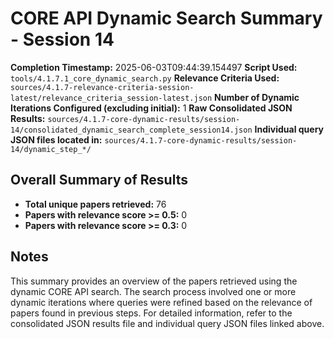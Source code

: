 # CORE API Dynamic Search Summary - Session 14

**Completion Timestamp:** 2025-06-03T09:44:39.154497
**Script Used:** `tools/4.1.7.1_core_dynamic_search.py`
**Relevance Criteria Used:** `sources/4.1.7-relevance-criteria-session-latest/relevance_criteria_session-latest.json`
**Number of Dynamic Iterations Configured (excluding initial):** 1
**Raw Consolidated JSON Results:** `sources/4.1.7-core-dynamic-results/session-14/consolidated_dynamic_search_complete_session14.json`
**Individual query JSON files located in:** `sources/4.1.7-core-dynamic-results/session-14/dynamic_step_*/`

## Overall Summary of Results

- **Total unique papers retrieved:** 76
- **Papers with relevance score >= 0.5:** 0
- **Papers with relevance score >= 0.3:** 0

## Notes

This summary provides an overview of the papers retrieved using the dynamic CORE API search. The search process involved one or more dynamic iterations where queries were refined based on the relevance of papers found in previous steps. For detailed information, refer to the consolidated JSON results file and individual query JSON files linked above.
